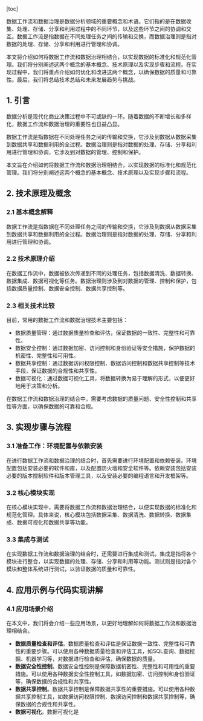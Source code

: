 
[toc]                    
                
                
数据工作流和数据治理是数据分析领域的重要概念和术语。它们指的是在数据收集、处理、存储、分享和利用过程中的不同环节，以及这些环节之间的协调和交互。数据工作流是指数据在不同处理任务之间的传输和交换，而数据治理则是指对数据的处理、存储、分享和利用进行管理和协调。

本文将介绍如何将数据工作流和数据治理相结合，以实现数据的标准化和规范化管理。我们将分别阐述这两个概念的基本概念、技术原理以及实现步骤和流程。在实现过程中，我们将重点介绍如何优化和改进这两个概念，以确保数据的质量和可靠性。最后，我们将总结技术总结和未来发展趋势与挑战。

## 1. 引言

数据分析是现代化商业决策过程中不可或缺的一环。随着数据的不断增长和多样化，数据工作流和数据治理的重要性也日益凸显。

数据工作流是指数据在不同处理任务之间的传输和交换，它涉及到数据从数据采集到数据共享和数据利用的全过程。数据治理则是指对数据的处理、存储、分享和利用进行管理和协调，它涉及到对数据的管理、控制和保护。

本文旨在介绍如何将数据工作流和数据治理相结合，以实现数据的标准化和规范化管理。我们将分别阐述这两个概念的基本概念、技术原理以及实现步骤和流程。

## 2. 技术原理及概念

### 2.1 基本概念解释

数据工作流是指数据在不同处理任务之间的传输和交换，它涉及到数据从数据采集到数据共享和数据利用的全过程。数据治理则是指对数据的处理、存储、分享和利用进行管理和协调。

### 2.2 技术原理介绍

在数据工作流中，数据被依次传递到不同的处理任务，包括数据清洗、数据转换、数据集成、数据可视化等任务。数据治理则涉及到对数据的管理、控制和保护，包括数据质量控制、数据安全控制、数据共享控制等。

### 2.3 相关技术比较

目前，常用的数据工作流和数据治理技术主要包括：

- 数据质量管理：通过数据质量检查和评估，保证数据的一致性、完整性和可靠性。
- 数据安全控制：通过数据加密、访问控制和身份验证等安全措施，保护数据的机密性、完整性和可用性。
- 数据共享控制：通过数据访问权限控制、数据访问控制和数据共享控制等技术手段，保证数据的合规性和共享性。
- 数据可视化：通过数据可视化工具，将数据转换为易于理解的形式，以便更好地用于决策和分析。

在数据工作流和数据治理的结合中，需要考虑数据的质量问题、安全性控制和共享性等方面，以确保数据的可靠和合规。

## 3. 实现步骤与流程

### 3.1 准备工作：环境配置与依赖安装

在进行数据工作流和数据治理的结合时，首先需要进行环境配置和依赖安装。环境配置包括安装必要的软件和库，以及配置防火墙和安全软件等。依赖安装包括安装必要的版本控制软件和版本管理工具，以及安装必要的编程语言和开发框架等。

### 3.2 核心模块实现

在核心模块实现中，需要将数据工作流和数据治理结合，以便实现数据的标准化和规范化管理。具体来说，核心模块包括数据采集、数据清洗、数据转换、数据集成、数据可视化和数据共享等功能。

### 3.3 集成与测试

在实现数据工作流和数据治理的结合时，还需要进行集成和测试。集成是指将各个模块进行整合，以实现数据的处理、存储、分享和利用等功能。测试则是指对各个模块和整体系统进行测试，以验证数据的质量和可靠性。

## 4. 应用示例与代码实现讲解

### 4.1 应用场景介绍

在本文中，我们将会介绍一些应用场景，以更好地理解如何将数据工作流和数据治理相结合。

- **数据质量检查和评估**。数据质量检查和评估是保证数据一致性、完整性和可靠性的重要步骤。可以使用各种数据质量检查和评估工具，如SQL查询、数据挖掘、机器学习等，对数据进行检查和评估，确保数据的质量。
- **数据安全性控制**。数据安全性控制是保障数据机密性、完整性和可用性的重要措施。可以使用各种数据安全性控制工具，如数据加密、访问控制和身份验证等，确保数据的合规性和共享性。
- **数据共享控制**。数据共享控制是保障数据共享性的重要措施。可以使用各种数据共享控制工具，如数据访问权限控制、数据访问控制和数据共享控制等，确保数据的合规性和共享性。
- **数据可视化**。数据可视化是

